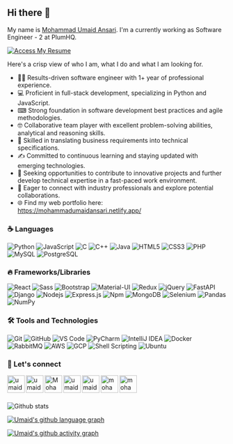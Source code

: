 ## Hi there 👋
My name is [Mohammad Umaid Ansari](https://mohammadumaidansari.netlify.app/). I'm a currently working as Software Engineer - 2 at PlumHQ.

[![Access My Resume](https://img.shields.io/badge/Access%20My%20Resume-4267B2)](https://umaidansari12.github.io/portfolio/resume/mohammad_umaid_ansari_resume.pdf)


Here's a crisp view of who I am, what I do and what I am looking for.<br>
* 👨‍💻 Results-driven software engineer with 1+ year of professional experience. <br>
* 💻 Proficient in full-stack development, specializing in Python and JavaScript. <br>
* ⌨ Strong foundation in software development best practices and agile methodologies.<br>
* 🤓 Collaborative team player with excellent problem-solving abilities, analytical and reasoning skills.<br>
* 🧩 Skilled in translating business requirements into technical specifications. <br>
* ✍ Committed to continuous learning and staying updated with emerging technologies.<br>
* 📶 Seeking opportunities to contribute to innovative projects and further develop technical expertise in a fast-paced work environment. <br>
* 📲 Eager to connect with industry professionals and explore potential collaborations.<br>
* 🌐 Find my web portfolio here: https://mohammadumaidansari.netlify.app/


<!--
**umaidansari12/umaidansari12** is a ✨ _special_ ✨ repository because its `README.md` (this file) appears on your GitHub profile.

Here are some ideas to get you started:

- 🔭 I’m currently working on ...
- 🌱 I’m currently learning ...
- 👯 I’m looking to collaborate on ...
- 🤔 I’m looking for help with ...
- 💬 Ask me about ...
- 📫 How to reach me: ...
- 😄 Pronouns: ...
- ⚡ Fun fact: ...
-->

<!-- <img align="right" width="30%" src="https://user-images.githubusercontent.com/56116708/115572596-aedb1e80-a2dd-11eb-9106-7ce1da84a0e2.png" alt="lang image here" />
  -->
<!-- ## More about me:
- 🔭 I’m currently working as ... [Samsung Research Institute Bangalore](https://research.samsung.com/sri-b) as PRISM Developer
- 🌱 I’m currently learning ... Next.js
- 👯 I’m looking to collaborate on ... Anything :)
- 🤔 I’m looking for help with ... Socket.io
- 💬 Ask me about ... React ! 
- 📫 How to reach me: ... ayushimanoj1201@gmail.com
- 😄 Pronouns: ... She/Her
- ⚡ Fun fact: ... Email existed before World Wide Web :) -->

<!-- ## My Work
I have experience with Frontend technologies, like React, NextJS. Although I also have some experience with Node.js and Express, mostly I work with frontend technologies only. Recently, I have also started going through computer fundamentals like computer networks, database management and operating system. Would love your advice on how to practice data structures and algorithms efficiently ! -->

### :coffee: Languages 

![Python](https://img.shields.io/badge/Python-14354C?style=flat-square&logo=python&logoColor=white)
![JavaScript](https://img.shields.io/badge/-JavaScript-%23F7DF1C?style=flat-square&logo=javascript&logoColor=000000&labelColor=%23F7DF1C&color=%23FFCE5A)
![C](http://img.shields.io/badge/-C-A8B9CC?style=flat-square&logo=c&logoColor=white)
![C++](https://img.shields.io/badge/C%2B%2B-00599C?style=flat-square&logo=c%2B%2B&logoColor=white)
![Java](http://img.shields.io/badge/-Java-5B4638?style=flat-square&logo=java&logoColor=white)
![HTML5](https://img.shields.io/badge/-HTML5-%23E44D27?style=flat-square&logo=html5&logoColor=ffffff)
![CSS3](https://img.shields.io/badge/-CSS3-%231572B6?style=flat-square&logo=css3)
![PHP](https://img.shields.io/badge/PHP-777BB4?style=flat-square&logo=php&logoColor=white)
![MySQL](https://img.shields.io/badge/MySQL-005C84?style=flat-square&logo=mysql&logoColor=white
)
![PostgreSQL](https://img.shields.io/badge/PostgreSQL-316192?style=flat-square&logo=postgresql&logoColor=white)


### :fire: Frameworks/Libraries

![React](https://img.shields.io/badge/-React-61DAFB?style=flat-square&logo=react&logoColor=ffffff)
![Sass](https://img.shields.io/badge/-Sass-%23CC6699?style=flat-square&logo=sass&logoColor=ffffff)
![Bootstrap](https://img.shields.io/badge/-Bootstrap-563D7C?style=flat-square&logo=Bootstrap)
![Material-UI](https://img.shields.io/badge/-Material%E2%80%93UI-0081CB?style=flat-square&logo=material-ui)
![Redux](https://img.shields.io/badge/Redux-593D88?style=flat-square&logo=redux&logoColor=white)
![jQuery](https://img.shields.io/badge/jQuery-0769AD?style=flat-square&logo=jquery&logoColor=white)
![FastAPI](https://img.shields.io/badge/FastAPI-005571?style=flat-square&logo=fastapi)
![Django](https://img.shields.io/badge/Django-092E20?style=flat-square&logo=django&logoColor=white)
![Nodejs](https://img.shields.io/badge/-Nodejs-339933?style=flat-square&logo=Node.js&logoColor=ffffff)
![Express.js](https://img.shields.io/badge/express.js-%23404d59.svg?style=flat-square&logo=express&logoColor=%2361DAFB)
![Npm](https://img.shields.io/badge/-npm-CB3837?style=flat-square&logo=npm)
![MongoDB](https://img.shields.io/badge/MongoDB-4EA94B?style=flat-square&logo=mongodb&logoColor=white)
![Selenium](https://img.shields.io/badge/-selenium-%43B02A?style=flat-square&logo=selenium&logoColor=white)
![Pandas](https://img.shields.io/badge/pandas-%23150458.svg?style=flat-square&&logo=pandas&logoColor=white)
![NumPy](https://img.shields.io/badge/numpy-%23013243.svg?style=flat-square&logo=numpy&logoColor=white)


### 🛠 Tools and Technologies
![Git](https://img.shields.io/badge/-Git-%23F05032?style=flat-square&logo=git&logoColor=%23ffffff)
![GitHub](https://img.shields.io/badge/-GitHub-181717?style=flat-square&logo=github)
![VS Code](http://img.shields.io/badge/-VS%20Code-007ACC?style=flat-square&logo=visual-studio-code&logoColor=ffffff)
![PyCharm](https://img.shields.io/badge/pycharm-143?style=flat-square&logo=pycharm&logoColor=black&color=black&labelColor=green)
![IntelliJ IDEA](https://img.shields.io/badge/IntelliJIDEA-000000.svg?style=flat-square&logo=intellij-idea&logoColor=white)
![Docker](https://img.shields.io/badge/docker-%230db7ed.svg?style=flat-square&logo=docker&logoColor=white)
![RabbitMQ](https://img.shields.io/badge/rabbitmq-%23FF6600.svg?&style=flat-square&logo=rabbitmq&logoColor=white)
![AWS](https://img.shields.io/badge/Amazon_AWS-FF9900?style=flat-square&logo=amazonaws&logoColor=white)
![GCP](https://img.shields.io/badge/Google_Cloud-4285F4?style=flat-square&logo=google-cloud&logoColor=white)
![Shell Scripting](https://img.shields.io/badge/Shell_Script-121011?style=flat-square&logo=gnu-bash&logoColor=white)
![Ubuntu](https://img.shields.io/badge/Ubuntu-E95420?style=flat-square&logo=ubuntu&logoColor=white)

### 📝 Let's connect

[<img align = "left" alt="umaidansari123 | Gmail" width="40px" src="https://img.icons8.com/color/48/gmail-new.png"/>][gmail]
[<img align="left" alt="umaidansari123 | Medium" width="40px" src="https://img.icons8.com/nolan/50/medium-new.png" />][medium]
[<img align="left" alt="MohammadUmaid12 | Twitter" width="40px" src="https://img.icons8.com/fluent/48/000000/twitter.png" />][twitter]
[<img align="left" alt="umaidansari123 | LinkedIn" width="40px" src="https://img.icons8.com/color/48/000000/linkedin.png" />][linkedin]
[<img align="left" alt="umaid_ansari_12 | Instagram" width="40px" src="https://img.icons8.com/fluent/48/000000/instagram-new.png" />][instagram]
[<img align="left" alt="mohammad-umaid-ansari | StackOverflow" width="40px" src="https://img.icons8.com/color/48/stackoverflow.png" />][stackoverflow]
[<img align="left" alt="mohammad-umaid-ansari | StackExchange" width="40px" src="https://img.icons8.com/color/48/stackexchange.png"/>][stackexchange]
<br>

[gmail]: mailto:umaidansari123@gmail.com
[twitter]: https://twitter.com/MohammadUmaid12
[medium]: https://medium.com/@umaidansari123
[instagram]: https://www.instagram.com/umaid_ansari_12/
[linkedin]: https://www.linkedin.com/in/umaidansari123/
[stackoverflow]: https://stackoverflow.com/users/11865693/mohammad-umaid-ansari
[stackexchange]: https://stackexchange.com/users/16425530/mohammad-umaid-ansari


<br>
<!-- [![Readme Card](https://github-readme-stats.vercel.app/api/pin/?username=srivastavayushi&repo=EdiQL&show_icons=true&theme=radical)](https://github.com/srivastavayushi/EdiQL)

<!-- [![Readme Card](https://github-readme-stats.vercel.app/api/pin/?username=srivastavayushi&repo=Expense-Tracker&show_icons=true&theme=radical)](https://github.com/srivastavayushi/Expense-Tracker) --> 

![Github stats](https://github-readme-stats.vercel.app/api?username=umaidansari12&theme=react)

[![Umaid's github language graph](https://github-readme-stats.vercel.app/api/top-langs/?username=umaidansari12&layout=compact&theme=react)](https://github-readme-stats.vercel.app/api/top-langs/?username=umaidansari12&layout=compact&theme=react)

[![Umaid's github activity graph](https://github-readme-activity-graph.vercel.app/graph?username=umaidansari12&theme=react)](https://github.com/ashutosh00710/github-readme-activity-graph)
